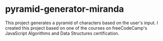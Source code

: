 # pyramid-generator-miranda
This project generates a pyramid of characters based on the user's input. I created this project based on one of the courses on freeCodeCamp's JavaScript Algorithms and Data Structures certification.
